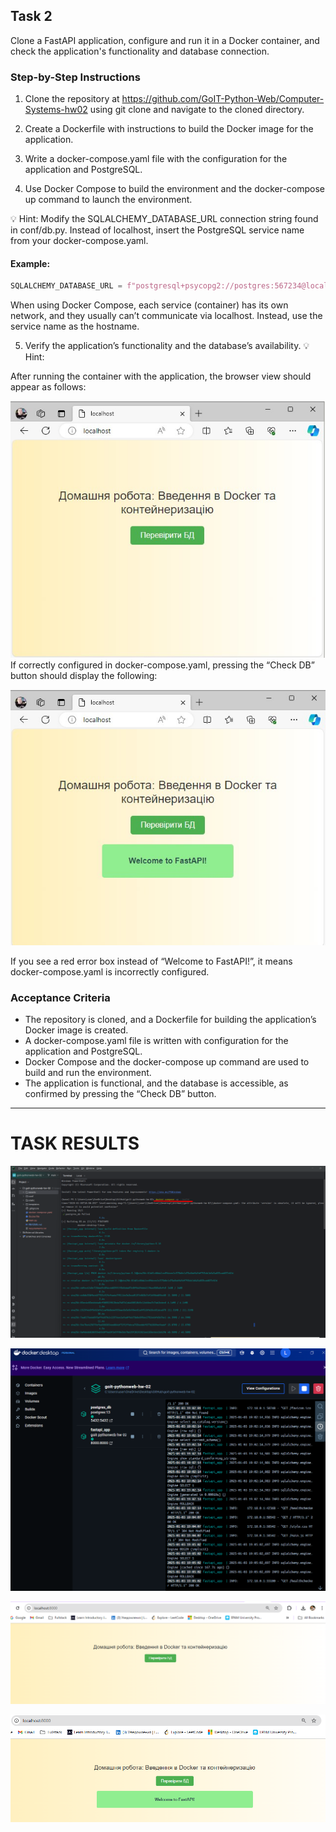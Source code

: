 ## Task 2

Clone a FastAPI application, configure and run it in a Docker container, and check the application's functionality and database connection.

### Step-by-Step Instructions

1. Clone the repository at https://github.com/GoIT-Python-Web/Computer-Systems-hw02 using git clone and navigate to the cloned directory.

2. Create a Dockerfile with instructions to build the Docker image for the application.

3. Write a docker-compose.yaml file with the configuration for the application and PostgreSQL.

4. Use Docker Compose to build the environment and the docker-compose up command to launch the environment.

💡 Hint: Modify the SQLALCHEMY_DATABASE_URL connection string found in conf/db.py. Instead of localhost, insert the PostgreSQL service name from your docker-compose.yaml.

#### Example:

```python
SQLALCHEMY_DATABASE_URL = f"postgresql+psycopg2://postgres:567234@localhost:5432/hw02"
```

When using Docker Compose, each service (container) has its own network, and they usually can’t communicate via localhost. Instead, use the service name as the hostname.

5. Verify the application’s functionality and the database’s availability.
   💡 Hint:

After running the container with the application, the browser view should appear as follows:

![Container](./assets/task_example_1.jpg)
If correctly configured in docker-compose.yaml, pressing the “Check DB” button should display the following:

![Container](./assets/task_example_2.jpg)

If you see a red error box instead of “Welcome to FastAPI!”, it means docker-compose.yaml is incorrectly configured.

### Acceptance Criteria

- The repository is cloned, and a Dockerfile for building the application’s Docker image is created.
- A docker-compose.yaml file is written with configuration for the application and PostgreSQL.
- Docker Compose and the docker-compose up command are used to build and run the environment.
- The application is functional, and the database is accessible, as confirmed by pressing the “Check DB” button.

----

# TASK RESULTS

![Step 1](./assets/Screenshot_4.png)

![Step 2](./assets/Screenshot_3.png)

![Step 3](./assets/Screenshot_1.png)

![Step 4](./assets/Screenshot_2.png)